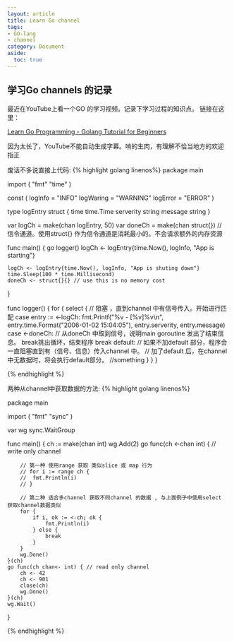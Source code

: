 ```yaml
---
layout: article
title: Learn Go channel
tags: 
- GO-lang
- channel
category: Document
aside:
  toc: true
---
```


## 学习Go channels 的记录
最近在YouTube上看一个GO 的学习视频。记录下学习过程的知识点。
链接在这里：

[Learn Go Programming - Golang Tutorial for Beginners](https://www.youtube.com/watch?v=YS4e4q9oBaU) 

因为太长了，YouTube不能自动生成字幕。啃的生肉，有理解不恰当地方的欢迎指正

废话不多说直接上代码:
{% highlight golang linenos%}
package main

import (
	"fmt"
	"time"
)

const (
	logInfo   = "INFO"
	logWaring = "WARNING"
	logError  = "ERROR"
)

type logEntry struct {
	time      time.Time
	serverity string
	message   string
}

var logCh = make(chan logEntry, 50)
var doneCh = make(chan struct{}) 
// 信令通道。使用struct{} 作为信令通道是消耗最小的。不会请求额外的内存资源

func main() {
	go logger()
	logCh <- logEntry{time.Now(), logInfo, "App is starting"}

	logCh <- logEntry{time.Now(), logInfo, "App is shuting down"}
	time.Sleep(100 * time.Millisecond)
	doneCh <- struct{}{} // use this is no memory cost
}

func logger() {
	for {
		select { // 阻塞 ，直到channel 中有信号传入。开始进行匹配
		case entry := <-logCh:
			fmt.Printf("%v - [%v]%v\n", entry.time.Format("2006-01-02 15:04:05"), entry.serverity, entry.message)
		case <-doneCh:
        // 从doneCh 中取到信号，说明main goroutine 发出了结束信息。 break挑出循环，结束程序
			break
        default: 
        // 如果不加default 部分，程序会一直阻塞直到有（信号、信息）传入channel 中。
        // 加了default 后，在channel 中无数据时，将会执行default部分。
            //something 
		}
	}
}

{% endhighlight %}


两种从channel中获取数据的方法:
{% highlight golang linenos%}

package main

import (
	"fmt"
	"sync"
)

var wg sync.WaitGroup

func main() {
	ch := make(chan int)
	wg.Add(2)
	go func(ch <-chan int) { // write only channel

        // 第一种 使用range 获取 类似slice 或 map 行为
		// for i := range ch {
		// 	fmt.Println(i)
		// }

        // 第二种 适合多channel 获取不同channel 的数据 , 与上面例子中使用select 获取channel数据类似
		for {
			if i, ok := <-ch; ok {
				fmt.Println(i)
			} else {
				break
			}
		}
		wg.Done()
	}(ch)
	go func(ch chan<- int) { // read only channel
		ch <- 42
		ch <- 901
		close(ch)
		wg.Done()
	}(ch)
	wg.Wait()
}

{% endhighlight %}